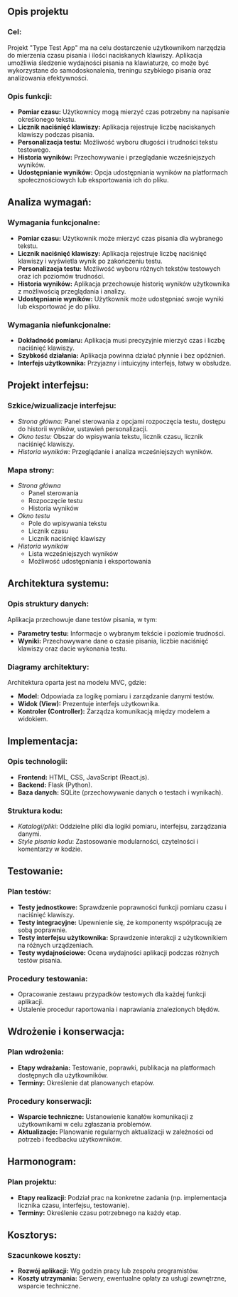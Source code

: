 ## Opis projektu

### Cel:

Projekt "Type Test App" ma na celu dostarczenie użytkownikom narzędzia do mierzenia czasu pisania i ilości naciskanych klawiszy. Aplikacja umożliwia śledzenie wydajności pisania na klawiaturze, co może być wykorzystane do samodoskonalenia, treningu szybkiego pisania oraz analizowania efektywności.

### Opis funkcji:

- **Pomiar czasu:** Użytkownicy mogą mierzyć czas potrzebny na napisanie określonego tekstu.
- **Licznik naciśnięć klawiszy:** Aplikacja rejestruje liczbę naciskanych klawiszy podczas pisania.
- **Personalizacja testu:** Możliwość wyboru długości i trudności tekstu testowego.
- **Historia wyników:** Przechowywanie i przeglądanie wcześniejszych wyników.
- **Udostępnianie wyników:** Opcja udostępniania wyników na platformach społecznościowych lub eksportowania ich do pliku.

## Analiza wymagań:

### Wymagania funkcjonalne:

- **Pomiar czasu:** Użytkownik może mierzyć czas pisania dla wybranego tekstu.
- **Licznik naciśnięć klawiszy:** Aplikacja rejestruje liczbę naciśnięć klawiszy i wyświetla wynik po zakończeniu testu.
- **Personalizacja testu:** Możliwość wyboru różnych tekstów testowych oraz ich poziomów trudności.
- **Historia wyników:** Aplikacja przechowuje historię wyników użytkownika z możliwością przeglądania i analizy.
- **Udostępnianie wyników:** Użytkownik może udostępniać swoje wyniki lub eksportować je do pliku.

### Wymagania niefunkcjonalne:

- **Dokładność pomiaru:** Aplikacja musi precyzyjnie mierzyć czas i liczbę naciśnięć klawiszy.
- **Szybkość działania:** Aplikacja powinna działać płynnie i bez opóźnień.
- **Interfejs użytkownika:** Przyjazny i intuicyjny interfejs, łatwy w obsłudze.

## Projekt interfejsu:

### Szkice/wizualizacje interfejsu:

- _Strona główna:_ Panel sterowania z opcjami rozpoczęcia testu, dostępu do historii wyników, ustawień personalizacji.
- _Okno testu:_ Obszar do wpisywania tekstu, licznik czasu, licznik naciśnięć klawiszy.
- _Historia wyników:_ Przeglądanie i analiza wcześniejszych wyników.

### Mapa strony:

- _Strona główna_
  - Panel sterowania
  - Rozpoczęcie testu
  - Historia wyników
- _Okno testu_
  - Pole do wpisywania tekstu
  - Licznik czasu
  - Licznik naciśnięć klawiszy
- _Historia wyników_
  - Lista wcześniejszych wyników
  - Możliwość udostępniania i eksportowania

## Architektura systemu:

### Opis struktury danych:

Aplikacja przechowuje dane testów pisania, w tym:

- **Parametry testu:** Informacje o wybranym tekście i poziomie trudności.
- **Wyniki:** Przechowywane dane o czasie pisania, liczbie naciśnięć klawiszy oraz dacie wykonania testu.

### Diagramy architektury:

Architektura oparta jest na modelu MVC, gdzie:

- **Model:** Odpowiada za logikę pomiaru i zarządzanie danymi testów.
- **Widok (View):** Prezentuje interfejs użytkownika.
- **Kontroler (Controller):** Zarządza komunikacją między modelem a widokiem.

## Implementacja:

### Opis technologii:

- **Frontend:** HTML, CSS, JavaScript (React.js).
- **Backend:** Flask (Python).
- **Baza danych:** SQLite (przechowywanie danych o testach i wynikach).

### Struktura kodu:

- _Katalogi/pliki_: Oddzielne pliki dla logiki pomiaru, interfejsu, zarządzania danymi.
- _Style pisania kodu_: Zastosowanie modularności, czytelności i komentarzy w kodzie.

## Testowanie:

### Plan testów:

- **Testy jednostkowe:** Sprawdzenie poprawności funkcji pomiaru czasu i naciśnięć klawiszy.
- **Testy integracyjne:** Upewnienie się, że komponenty współpracują ze sobą poprawnie.
- **Testy interfejsu użytkownika:** Sprawdzenie interakcji z użytkownikiem na różnych urządzeniach.
- **Testy wydajnościowe:** Ocena wydajności aplikacji podczas różnych testów pisania.

### Procedury testowania:

- Opracowanie zestawu przypadków testowych dla każdej funkcji aplikacji.
- Ustalenie procedur raportowania i naprawiania znalezionych błędów.

## Wdrożenie i konserwacja:

### Plan wdrożenia:

- **Etapy wdrażania:** Testowanie, poprawki, publikacja na platformach dostępnych dla użytkowników.
- **Terminy:** Określenie dat planowanych etapów.

### Procedury konserwacji:

- **Wsparcie techniczne:** Ustanowienie kanałów komunikacji z użytkownikami w celu zgłaszania problemów.
- **Aktualizacje:** Planowanie regularnych aktualizacji w zależności od potrzeb i feedbacku użytkowników.

## Harmonogram:

### Plan projektu:

- **Etapy realizacji:** Podział prac na konkretne zadania (np. implementacja licznika czasu, interfejsu, testowanie).
- **Terminy:** Określenie czasu potrzebnego na każdy etap.

## Kosztorys:

### Szacunkowe koszty:

- **Rozwój aplikacji:** Wg godzin pracy lub zespołu programistów.
- **Koszty utrzymania:** Serwery, ewentualne opłaty za usługi zewnętrzne, wsparcie techniczne.

